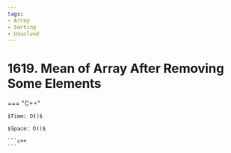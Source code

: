 ```yaml
---
tags:
- Array
- Sorting
- Unsolved
---
```



# 1619. Mean of Array After Removing Some Elements

=== "C++"

    $Time: O()$

    $Space: O()$

    ```c++
    ```